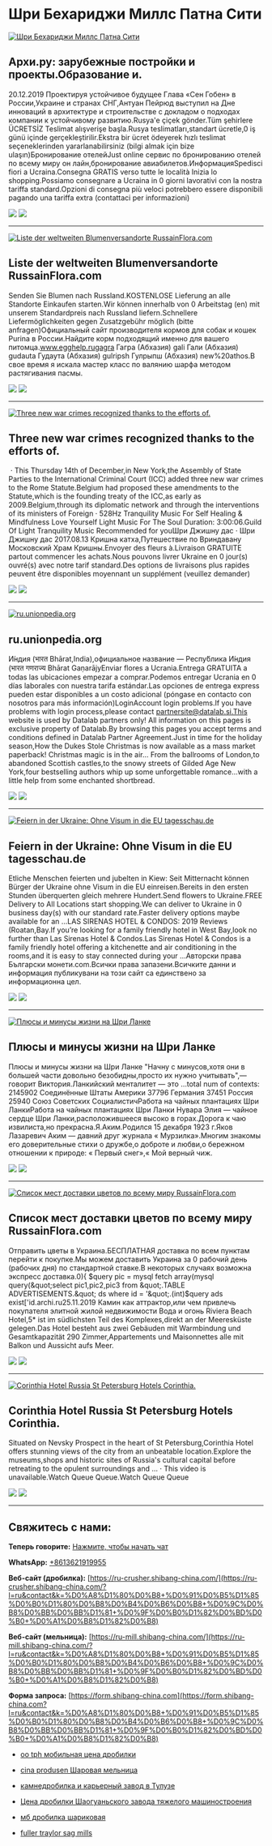 # Шри Бехариджи Миллс Патна Сити

<a href="https://swt.shibang-china.com/?l=ru&img&k=%D0%A8%D1%80%D0%B8+%D0%91%D0%B5%D1%85%D0%B0%D1%80%D0%B8%D0%B4%D0%B6%D0%B8+%D0%9C%D0%B8%D0%BB%D0%BB%D1%81+%D0%9F%D0%B0%D1%82%D0%BD%D0%B0+%D0%A1%D0%B8%D1%82%D0%B8" target="_blank">![Шри Бехариджи Миллс Патна Сити](http://static.shibang-china.com/all-800x300/1239.jpg)</a>

## Архи.ру: зарубежные постройки и проекты.Образование и.
20.12.2019 Проектируя устойчивое будущее Глава &#171;Сен Гобен&#187; в России,Украине и странах СНГ,Антуан Пейрюд выступил на Дне инноваций в архитектуре и строительстве с докладом о подходах компании к устойчивому развитию.Rusya'e &#231;i&#231;ek g&#246;nder.T&#252;m şehirlere &#220;CRETSİZ Teslimat alışverişe başla.Rusya teslimatları,standart &#252;cretle,0 iş g&#252;n&#252; i&#231;inde ger&#231;ekleştirilir.Ekstra bir &#252;cret &#246;deyerek hızlı teslimat se&#231;eneklerinden yararlanabilirsiniz (bilgi almak i&#231;in bize ulaşın)Бронирование отелейJust online сервис по бронированию отелей по всему миру он лайн,бронирование авиабилетов.ИнформацияSpedisci fiori a Ucraina.Consegna GRATIS verso tutte le localit&#224; Inizia lo shopping.Possiamo consegnare a Ucraina in 0 giorni lavorativi con la nostra tariffa standard.Opzioni di consegna pi&#249; veloci potrebbero essere disponibili pagando una tariffa extra (contattaci per informazioni)


<a href="https://whatsapp.shibangsoft.com/WhatsApp.php" target="_blank" title="WhatsApp">![](http://static.shibang-china.com/icon/whatsapp.png)</a> <a href="https://swt.shibang-china.com/?l=ru&icon&k=%D0%A8%D1%80%D0%B8+%D0%91%D0%B5%D1%85%D0%B0%D1%80%D0%B8%D0%B4%D0%B6%D0%B8+%D0%9C%D0%B8%D0%BB%D0%BB%D1%81+%D0%9F%D0%B0%D1%82%D0%BD%D0%B0+%D0%A1%D0%B8%D1%82%D0%B8" target="_blank">![](http://static.shibang-china.com/icon/chat-ru.png)</a>

---

<a href="https://swt.shibang-china.com/?l=ru&img&k=%D0%A8%D1%80%D0%B8+%D0%91%D0%B5%D1%85%D0%B0%D1%80%D0%B8%D0%B4%D0%B6%D0%B8+%D0%9C%D0%B8%D0%BB%D0%BB%D1%81+%D0%9F%D0%B0%D1%82%D0%BD%D0%B0+%D0%A1%D0%B8%D1%82%D0%B8" target="_blank">![Liste der weltweiten Blumenversandorte RussainFlora.com](http://static.shibang-china.com/all-800x300/841.jpg)</a>

## Liste der weltweiten Blumenversandorte RussainFlora.com
Senden Sie Blumen nach Russland.KOSTENLOSE Lieferung an alle Standorte Einkaufen starten.Wir k&#246;nnen innerhalb von 0 Arbeitstag (en) mit unserem Standardpreis nach Russland liefern.Schnellere Lieferm&#246;glichkeiten gegen Zusatzgeb&#252;hr m&#246;glich (bitte anfragen)Официальный сайт производителя кормов для собак и кошек Purina в России.Найдите корм подходящий именно для вашего питомца.www.egghelp.rugagra Гагра (Абхазия) gali Гали (Абхазия) gudauta Гудаута (Абхазия) gulripsh Гулрыпш (Абхазия) new%20athos.В свое время я искала мастер класс по валянию шарфа методом растягивания пасмы.


<a href="https://whatsapp.shibangsoft.com/WhatsApp.php" target="_blank" title="WhatsApp">![](http://static.shibang-china.com/icon/whatsapp.png)</a> <a href="https://swt.shibang-china.com/?l=ru&icon&k=%D0%A8%D1%80%D0%B8+%D0%91%D0%B5%D1%85%D0%B0%D1%80%D0%B8%D0%B4%D0%B6%D0%B8+%D0%9C%D0%B8%D0%BB%D0%BB%D1%81+%D0%9F%D0%B0%D1%82%D0%BD%D0%B0+%D0%A1%D0%B8%D1%82%D0%B8" target="_blank">![](http://static.shibang-china.com/icon/chat-ru.png)</a>

---

<a href="https://swt.shibang-china.com/?l=ru&img&k=%D0%A8%D1%80%D0%B8+%D0%91%D0%B5%D1%85%D0%B0%D1%80%D0%B8%D0%B4%D0%B6%D0%B8+%D0%9C%D0%B8%D0%BB%D0%BB%D1%81+%D0%9F%D0%B0%D1%82%D0%BD%D0%B0+%D0%A1%D0%B8%D1%82%D0%B8" target="_blank">![Three new war crimes recognized thanks to the efforts of.](http://static.shibang-china.com/all-800x300/837.jpg)</a>

## Three new war crimes recognized thanks to the efforts of.
&nbsp;&#0183;&#32;This Thursday 14th of December,in New York,the Assembly of State Parties to the International Criminal Court (ICC) added three new war crimes to the Rome Statute.Belgium had proposed these amendments to the Statute,which is the founding treaty of the ICC,as early as 2009.Belgium,through its diplomatic network and through the interventions of its ministers of Foreign&nbsp;&#0183;&#32;528Hz Tranquility Music For Self Healing &amp; Mindfulness Love Yourself Light Music For The Soul Duration: 3:00:06.Guild Of Light Tranquility Music Recommended for youШри Джишну дас&nbsp;&#0183;&#32;Шри Джишну дас 2017.08.13 Кришна катха,Путешествие по Вриндавану Московский Храм Кришны.Envoyer des fleurs &#224;.Livraison GRATUITE partout commencer les achats.Nous pouvons livrer Ukraine en 0 jour(s) ouvr&#233;(s) avec notre tarif standard.Des options de livraisons plus rapides peuvent &#234;tre disponibles moyennant un suppl&#233;ment (veuillez demander)


<a href="https://whatsapp.shibangsoft.com/WhatsApp.php" target="_blank" title="WhatsApp">![](http://static.shibang-china.com/icon/whatsapp.png)</a> <a href="https://swt.shibang-china.com/?l=ru&icon&k=%D0%A8%D1%80%D0%B8+%D0%91%D0%B5%D1%85%D0%B0%D1%80%D0%B8%D0%B4%D0%B6%D0%B8+%D0%9C%D0%B8%D0%BB%D0%BB%D1%81+%D0%9F%D0%B0%D1%82%D0%BD%D0%B0+%D0%A1%D0%B8%D1%82%D0%B8" target="_blank">![](http://static.shibang-china.com/icon/chat-ru.png)</a>

---

<a href="https://swt.shibang-china.com/?l=ru&img&k=%D0%A8%D1%80%D0%B8+%D0%91%D0%B5%D1%85%D0%B0%D1%80%D0%B8%D0%B4%D0%B6%D0%B8+%D0%9C%D0%B8%D0%BB%D0%BB%D1%81+%D0%9F%D0%B0%D1%82%D0%BD%D0%B0+%D0%A1%D0%B8%D1%82%D0%B8" target="_blank">![ru.unionpedia.org](http://static.shibang-china.com/all-800x300/635.jpg)</a>

## ru.unionpedia.org
И́ндия (भारत Bhārat,India),официальное название — Респу́блика И́ндия (भारत गणराज्य Bhārat GaṇarājyEnviar flores a Ucrania.Entrega GRATUITA a todas las ubicaciones empezar a comprar.Podemos entregar Ucrania en 0 d&#237;as laborales con nuestra tarifa est&#225;ndar.Las opciones de entrega express pueden estar disponibles a un costo adicional (p&#243;ngase en contacto con nosotros para m&#225;s informaci&#243;n)LoginAccount login problems.If you have problems with login process,please contact partnersite@datalab.si.This website is used by Datalab partners only! All information on this pages is exclusive property of Datalab.By browsing this pages you accept terms and conditions defined in Datalab Partner Agreement.Just in time for the holiday season,How the Dukes Stole Christmas is now available as a mass market paperback! Christmas magic is in the air… From the ballrooms of London,to abandoned Scottish castles,to the snowy streets of Gilded Age New York,four bestselling authors whip up some unforgettable romance…with a little help from some enchanted shortbread.


<a href="https://whatsapp.shibangsoft.com/WhatsApp.php" target="_blank" title="WhatsApp">![](http://static.shibang-china.com/icon/whatsapp.png)</a> <a href="https://swt.shibang-china.com/?l=ru&icon&k=%D0%A8%D1%80%D0%B8+%D0%91%D0%B5%D1%85%D0%B0%D1%80%D0%B8%D0%B4%D0%B6%D0%B8+%D0%9C%D0%B8%D0%BB%D0%BB%D1%81+%D0%9F%D0%B0%D1%82%D0%BD%D0%B0+%D0%A1%D0%B8%D1%82%D0%B8" target="_blank">![](http://static.shibang-china.com/icon/chat-ru.png)</a>

---

<a href="https://swt.shibang-china.com/?l=ru&img&k=%D0%A8%D1%80%D0%B8+%D0%91%D0%B5%D1%85%D0%B0%D1%80%D0%B8%D0%B4%D0%B6%D0%B8+%D0%9C%D0%B8%D0%BB%D0%BB%D1%81+%D0%9F%D0%B0%D1%82%D0%BD%D0%B0+%D0%A1%D0%B8%D1%82%D0%B8" target="_blank">![Feiern in der Ukraine: Ohne Visum in die EU tagesschau.de](http://static.shibang-china.com/all-800x300/707.jpg)</a>

## Feiern in der Ukraine: Ohne Visum in die EU tagesschau.de
Etliche Menschen feierten und jubelten in Kiew: Seit Mitternacht k&#246;nnen B&#252;rger der Ukraine ohne Visum in die EU einreisen.Bereits in den ersten Stunden &#252;berquerten gleich mehrere Hundert.Send flowers to Ukraine.FREE Delivery to All Locations start shopping.We can deliver to Ukraine in 0 business day(s) with our standard rate.Faster delivery options maybe available for an …LAS SIRENAS HOTEL &amp; CONDOS: 2019 Reviews (Roatan,Bay.If you’re looking for a family friendly hotel in West Bay,look no further than Las Sirenas Hotel &amp; Condos.Las Sirenas Hotel &amp; Condos is a family friendly hotel offering a kitchenette and air conditioning in the rooms,and it is easy to stay connected during your …Авторски права Български монети.com.Всички права запазени.Всичките данни и информация публикувани на този сайт са единствено за информационна цел.


<a href="https://whatsapp.shibangsoft.com/WhatsApp.php" target="_blank" title="WhatsApp">![](http://static.shibang-china.com/icon/whatsapp.png)</a> <a href="https://swt.shibang-china.com/?l=ru&icon&k=%D0%A8%D1%80%D0%B8+%D0%91%D0%B5%D1%85%D0%B0%D1%80%D0%B8%D0%B4%D0%B6%D0%B8+%D0%9C%D0%B8%D0%BB%D0%BB%D1%81+%D0%9F%D0%B0%D1%82%D0%BD%D0%B0+%D0%A1%D0%B8%D1%82%D0%B8" target="_blank">![](http://static.shibang-china.com/icon/chat-ru.png)</a>

---

<a href="https://swt.shibang-china.com/?l=ru&img&k=%D0%A8%D1%80%D0%B8+%D0%91%D0%B5%D1%85%D0%B0%D1%80%D0%B8%D0%B4%D0%B6%D0%B8+%D0%9C%D0%B8%D0%BB%D0%BB%D1%81+%D0%9F%D0%B0%D1%82%D0%BD%D0%B0+%D0%A1%D0%B8%D1%82%D0%B8" target="_blank">![Плюсы и минусы жизни на Шри Ланке](http://static.shibang-china.com/all-800x300/192.jpg)</a>

## Плюсы и минусы жизни на Шри Ланке
Плюсы и минусы жизни на Шри Ланке &quot;Начну с минусов,хотя они в большей части довольно безобидны,просто их нужно учитывать&quot;,— говорит Виктория.Ланкийский менталитет — это …total num of contexts: 2145902 Соединённые Штаты Америки 37796 Германия 37451 Россия 25940 Союз Советских СоциалистичРабота на чайных плантациях Шри ЛанкиРабота на чайных плантациях Шри Ланки Нувара Элия — чайное сердце Шри Ланки,расположившееся высоко в горах.Дорога к чаю извилиста,но прекрасна.Я.Аким.Родился 15 декабря 1923 г.Яков Лазаревич Аким — давний друг журнала &#171; Мурзилка&#187;.Многим знакомы его доверительные стихи о дружбе,о доброте и любви,о бережном отношении к природе: &#171; Первый снег&#187;,&#171; Мой верный чиж.


<a href="https://whatsapp.shibangsoft.com/WhatsApp.php" target="_blank" title="WhatsApp">![](http://static.shibang-china.com/icon/whatsapp.png)</a> <a href="https://swt.shibang-china.com/?l=ru&icon&k=%D0%A8%D1%80%D0%B8+%D0%91%D0%B5%D1%85%D0%B0%D1%80%D0%B8%D0%B4%D0%B6%D0%B8+%D0%9C%D0%B8%D0%BB%D0%BB%D1%81+%D0%9F%D0%B0%D1%82%D0%BD%D0%B0+%D0%A1%D0%B8%D1%82%D0%B8" target="_blank">![](http://static.shibang-china.com/icon/chat-ru.png)</a>

---

<a href="https://swt.shibang-china.com/?l=ru&img&k=%D0%A8%D1%80%D0%B8+%D0%91%D0%B5%D1%85%D0%B0%D1%80%D0%B8%D0%B4%D0%B6%D0%B8+%D0%9C%D0%B8%D0%BB%D0%BB%D1%81+%D0%9F%D0%B0%D1%82%D0%BD%D0%B0+%D0%A1%D0%B8%D1%82%D0%B8" target="_blank">![Список мест доставки цветов по всему миру RussainFlora.com](http://static.shibang-china.com/all-800x300/318.jpg)</a>

## Список мест доставки цветов по всему миру RussainFlora.com
Отправить цветы в Украина.БЕСПЛАТНАЯ доставка по всем пунктам перейти к покупке.Мы можем доставить Украина за 0 рабочий день (рабочих дня) по стандартной ставке.В некоторых случаях возможна экспресс доставка.0){ $query pic = mysql fetch array(mysql query(&quot;select pic1,pic2,pic3 from &quot;.TABLE ADVERTISEMENTS.&quot; ds where id = '&quot;.(int)$query ads exist['id.archi.ru25.11.2019 Камин как аттрактор,или чем привлечь покупателя элитной жилой недвижимости Вода и огонь Riviera Beach Hotel,5* ist im s&#252;dlichsten Teil des Komplexes,direkt an der Meeresk&#252;ste gelegen.Das Hotel besteht aus zwei Geb&#228;uden mit Warmbindung und Gesamtkapazit&#228;t 290 Zimmer,Appartements und Maisonnettes alle mit Balkon und Aussicht aufs Meer.


<a href="https://whatsapp.shibangsoft.com/WhatsApp.php" target="_blank" title="WhatsApp">![](http://static.shibang-china.com/icon/whatsapp.png)</a> <a href="https://swt.shibang-china.com/?l=ru&icon&k=%D0%A8%D1%80%D0%B8+%D0%91%D0%B5%D1%85%D0%B0%D1%80%D0%B8%D0%B4%D0%B6%D0%B8+%D0%9C%D0%B8%D0%BB%D0%BB%D1%81+%D0%9F%D0%B0%D1%82%D0%BD%D0%B0+%D0%A1%D0%B8%D1%82%D0%B8" target="_blank">![](http://static.shibang-china.com/icon/chat-ru.png)</a>

---

<a href="https://swt.shibang-china.com/?l=ru&img&k=%D0%A8%D1%80%D0%B8+%D0%91%D0%B5%D1%85%D0%B0%D1%80%D0%B8%D0%B4%D0%B6%D0%B8+%D0%9C%D0%B8%D0%BB%D0%BB%D1%81+%D0%9F%D0%B0%D1%82%D0%BD%D0%B0+%D0%A1%D0%B8%D1%82%D0%B8" target="_blank">![Corinthia Hotel Russia St Petersburg Hotels Corinthia.](http://static.shibang-china.com/all-800x300/1236.jpg)</a>

## Corinthia Hotel Russia St Petersburg Hotels Corinthia.
Situated on Nevsky Prospect in the heart of St Petersburg,Corinthia Hotel offers stunning views of the city from an unbeatable location.Explore the museums,shops and historic sites of Russia's cultural capital before retreating to the opulent surroundings and …&nbsp;&#0183;&#32;This video is unavailable.Watch Queue Queue.Watch Queue Queue

<a href="https://whatsapp.shibangsoft.com/WhatsApp.php" target="_blank" title="WhatsApp">![](http://static.shibang-china.com/icon/whatsapp.png)</a> <a href="https://swt.shibang-china.com/?l=ru&icon&k=%D0%A8%D1%80%D0%B8+%D0%91%D0%B5%D1%85%D0%B0%D1%80%D0%B8%D0%B4%D0%B6%D0%B8+%D0%9C%D0%B8%D0%BB%D0%BB%D1%81+%D0%9F%D0%B0%D1%82%D0%BD%D0%B0+%D0%A1%D0%B8%D1%82%D0%B8" target="_blank">![](http://static.shibang-china.com/icon/chat-ru.png)</a>

---
## Свяжитесь с нами:

**Теперь говорите:** [Нажмите, чтобы начать чат](https://swt.shibang-china.com?l=ru&contact&k=%D0%A8%D1%80%D0%B8+%D0%91%D0%B5%D1%85%D0%B0%D1%80%D0%B8%D0%B4%D0%B6%D0%B8+%D0%9C%D0%B8%D0%BB%D0%BB%D1%81+%D0%9F%D0%B0%D1%82%D0%BD%D0%B0+%D0%A1%D0%B8%D1%82%D0%B8)

**WhatsApp:**  [+8613621919955](https://whatsapp.shibangsoft.com/WhatsApp.php)

**Веб-сайт (дробилка):** [https://ru-crusher.shibang-china.com/](https://ru-crusher.shibang-china.com/?l=ru&contact&k=%D0%A8%D1%80%D0%B8+%D0%91%D0%B5%D1%85%D0%B0%D1%80%D0%B8%D0%B4%D0%B6%D0%B8+%D0%9C%D0%B8%D0%BB%D0%BB%D1%81+%D0%9F%D0%B0%D1%82%D0%BD%D0%B0+%D0%A1%D0%B8%D1%82%D0%B8)

**Веб-сайт (мельница):** [https://ru-mill.shibang-china.com/](https://ru-mill.shibang-china.com/?l=ru&contact&k=%D0%A8%D1%80%D0%B8+%D0%91%D0%B5%D1%85%D0%B0%D1%80%D0%B8%D0%B4%D0%B6%D0%B8+%D0%9C%D0%B8%D0%BB%D0%BB%D1%81+%D0%9F%D0%B0%D1%82%D0%BD%D0%B0+%D0%A1%D0%B8%D1%82%D0%B8)

**Форма запроса:** [https://form.shibang-china.com](https://form.shibang-china.com?l=ru&contact&k=%D0%A8%D1%80%D0%B8+%D0%91%D0%B5%D1%85%D0%B0%D1%80%D0%B8%D0%B4%D0%B6%D0%B8+%D0%9C%D0%B8%D0%BB%D0%BB%D1%81+%D0%9F%D0%B0%D1%82%D0%BD%D0%B0+%D0%A1%D0%B8%D1%82%D0%B8)

* [oo tph мобильная цена дробилки](../133/oo%20tph%20%D0%BC%D0%BE%D0%B1%D0%B8%D0%BB%D1%8C%D0%BD%D0%B0%D1%8F%20%D1%86%D0%B5%D0%BD%D0%B0%20%D0%B4%D1%80%D0%BE%D0%B1%D0%B8%D0%BB%D0%BA%D0%B8.md)

* [cina produsen Шаровая мельница](../131/cina%20produsen%20%D0%A8%D0%B0%D1%80%D0%BE%D0%B2%D0%B0%D1%8F%20%D0%BC%D0%B5%D0%BB%D1%8C%D0%BD%D0%B8%D1%86%D0%B0.md)

* [камнедробилка и карьерный завод в Тулузе](../132/%D0%BA%D0%B0%D0%BC%D0%BD%D0%B5%D0%B4%D1%80%D0%BE%D0%B1%D0%B8%D0%BB%D0%BA%D0%B0%20%D0%B8%20%D0%BA%D0%B0%D1%80%D1%8C%D0%B5%D1%80%D0%BD%D1%8B%D0%B9%20%D0%B7%D0%B0%D0%B2%D0%BE%D0%B4%20%D0%B2%20%D0%A2%D1%83%D0%BB%D1%83%D0%B7%D0%B5.md)

* [Цена дробилки Шаогуаньского завода тяжелого машиностроения](../132/%D0%A6%D0%B5%D0%BD%D0%B0%20%D0%B4%D1%80%D0%BE%D0%B1%D0%B8%D0%BB%D0%BA%D0%B8%20%D0%A8%D0%B0%D0%BE%D0%B3%D1%83%D0%B0%D0%BD%D1%8C%D1%81%D0%BA%D0%BE%D0%B3%D0%BE%20%D0%B7%D0%B0%D0%B2%D0%BE%D0%B4%D0%B0%20%D1%82%D1%8F%D0%B6%D0%B5%D0%BB%D0%BE%D0%B3%D0%BE%20%D0%BC%D0%B0%D1%88%D0%B8%D0%BD%D0%BE%D1%81%D1%82%D1%80%D0%BE%D0%B5%D0%BD%D0%B8%D1%8F.md)

* [мб дробилка шариковая](../131/%D0%BC%D0%B1%20%D0%B4%D1%80%D0%BE%D0%B1%D0%B8%D0%BB%D0%BA%D0%B0%20%D1%88%D0%B0%D1%80%D0%B8%D0%BA%D0%BE%D0%B2%D0%B0%D1%8F.md)

* [fuller traylor sag mills](../132/fuller%20traylor%20sag%20mills.md)